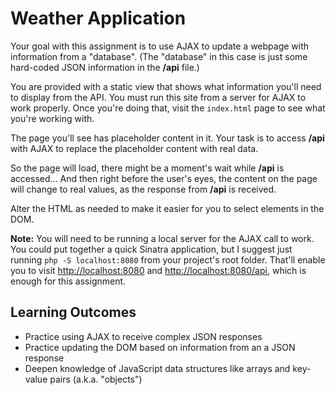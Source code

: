 # Weather Application

Your goal with this assignment is to use AJAX to update a webpage with information from a "database". (The "database" in this case is just some hard-coded JSON information in the **/api** file.)

You are provided with a static view that shows what information you'll need to display from the API. You must run this site from a server for AJAX to work properly. Once you're doing that, visit the `index.html` page to see what you're working with.

The page you'll see has placeholder content in it. Your task is to access **/api** with AJAX to replace the placeholder content with real data.

So the page will load, there might be a moment's wait while **/api** is accessed... And then right before the user's eyes, the content on the page will change to real values, as the response from **/api** is received.

Alter the HTML as needed to make it easier for you to select elements in the DOM.

**Note:** You will need to be running a local server for the AJAX call to work. You could put together a quick Sinatra application, but I suggest just running `php -S localhost:8080` from your project's root folder. That'll enable you to visit <http://localhost:8080> and <http://localhost:8080/api>, which is enough for this assignment.

## Learning Outcomes

- Practice using AJAX to receive complex JSON responses
- Practice updating the DOM based on information from an a JSON response
- Deepen knowledge of JavaScript data structures like arrays and key-value pairs (a.k.a. "objects")
